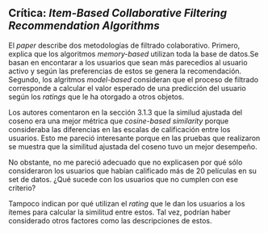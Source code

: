 ## Crítica: *Item-Based Collaborative Filtering Recommendation Algorithms*

El *paper* describe dos metodologías de filtrado colaborativo. Primero, explica que los algoritmos *memory-based* utilizan toda la base de datos.Se basan en encontarar a los usuarios que sean más parecedios al usuario activo y según las preferencias de estos se genera la recomendación. 
Segundo, los algritmos *model-based* consideran que el proceso de filtrado corresponde a calcular el valor esperado de una predicción del usuario según los *ratings* que le ha otorgado a otros objetos. 

Los autores comentaron en la sección 3.1.3 que la similud ajustada del coseno era una mejor métrica que *cosine-based similarity* porque consideraba las diferencias en las escalas de calificación entre los usuarios. Esto me pareció interesante porque en las pruebas que realizaron se muestra que la similitud ajustada del coseno tuvo un mejor desempeño.

No obstante, no me pareció adecuado que no explicasen por qué sólo consideraron los usuarios que habían calificado más de 20 películas en su set de datos. ¿Qué sucede con los usuarios que no cumplen con ese criterio?

Tampoco indican por qué utilizan el *rating* que le dan los usuarios a los ítemes para calcular la similitud entre estos. Tal vez, podrían haber considerado otros factores como las descripciones de estos. 



